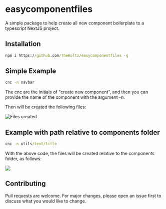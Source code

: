 # easycomponentfiles

A simple package to help create all new component boilerplate to a typescript NextJS project.

## Installation

```cmd
npm i https://github.com/TheHoltz/easycomponentfiles -g
```

## Simple Example

```cmd
cnc -n navbar
```

The cnc are the initials of "create new component", and then you can provide the name of the component with the argument -n.

Then will be created the following files:

![Files created](https://i.imgur.com/2An50mK.png "Files created")

## Example with path relative to components folder

```cmd
cnc -n utils/text/title
```

With the above code, the files will be created relative to the components folder, as follows:

![](https://i.imgur.com/q0PahOJ.png)

## Contributing

Pull requests are welcome. For major changes, please open an issue first to discuss what you would like to change.
